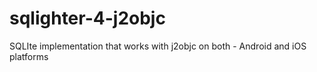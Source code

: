 # sqlighter-4-j2objc
SQLIte implementation that works with j2objc on both - Android and iOS platforms
